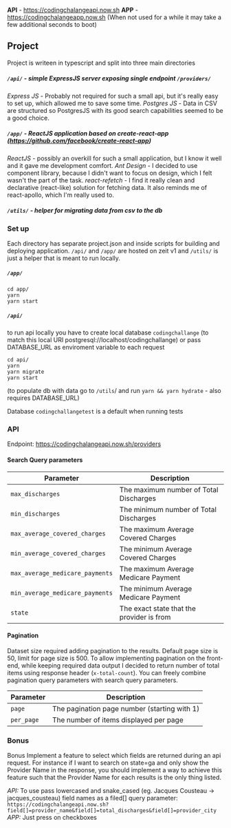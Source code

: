 **API** - https://codingchalangeapi.now.sh
**APP** - https://codingchalangeapp.now.sh
(When not used for a while it may take a few additional seconds to boot)

## Project
Project is writeen in typescript and split into three main directories
##### `/api/` - simple ExpressJS server exposing single endpoint `/providers/`
*Express JS* - Probably not required for such a small api, but it's really easy to set up, which allowed me to save some time.
*Postgres JS* - Data in CSV are structured so PostgresJS with its good search capabilities seemed to be a good choice. 
##### `/app/` - ReactJS application based on create-react-app (https://github.com/facebook/create-react-app)
*ReactJS* - possibly an overkill for such a small application, but I know it well and it gave me development comfort.
*Ant Design* - I decided to use component library, because I didn't want to focus on design, which I felt wasn't the part of the task.
*react-refetch* - I find it really clean and declarative (react-like) solution for fetching data. It also reminds me of react-apollo, which I'm really used to.
##### `/utils/` - helper for migrating data from csv to the db


### Set up
Each directory has separate project.json and inside scripts for building and deploying application. `/api/` and `/app/` are hosted on zeit v1 and `/utils/` is just a helper that is meant to run locally.

##### `/app/`
```
cd app/
yarn
yarn start
```

##### `/api/`
to run api locally you have to create local database `codingchallange` (to match this local URI postgresql://localhost/codingchallange) or pass DATABASE_URL as enviroment variable to each request
```
cd api/
yarn
yarn migrate
yarn start
```
(to populate db with data go to `/utils`/ and run `yarn && yarn hydrate` - also requires DATABASE_URL)

Database `codingchallangetest` is a default when running tests

### API

Endpoint: https://codingchalangeapi.now.sh/providers

#### Search Query parameters

| Parameter                       | Description                               |
|---------------------------------|-------------------------------------------|
| `max_discharges`                | The maximum number of Total Discharges    |
| `min_discharges`                | The minimum number of Total Discharges    |
| `max_average_covered_charges`   | The maximum Average Covered Charges       | 
| `min_average_covered_charges`   | The minimum Average Covered Charges       |
| `max_average_medicare_payments` | The maximum Average Medicare Payment      |
| `min_average_medicare_payments` | The minimum Average Medicare Payment      |
| `state`                         | The exact state that the provider is from |


#### Pagination
Dataset size required adding pagination to the results. Default page size is 50, limit for page size is 500. To allow implementing pagination on the front-end, while keeping required data output I decided to return number of total items using response header (`x-total-count`). You can freely combine pagination query parameters with search query parameters.

| Parameter             | Description                                     |
|-----------------------|-------------------------------------------------|
| `page`                | The pagination page number (starting with 1)    |
| `per_page`            | The number of items displayed per page          |



### Bonus 
Bonus Implement a feature to select which fields are returned during an api request. For instance if I want to search on state=ga and only show the Provider Name in the response, you should implement a way to achieve this feature such that the Provider Name for each results is the only thing listed.

*API:* To use pass lowercased and snake_cased (eg. Jacques Cousteau -> jacques_cousteau) field names as a filed[] query parameter:
`https://codingchalangeapi.now.sh?field[]=provider_name&field[]=total_discharges&field[]=provider_city`
*APP:* Just press on checkboxes